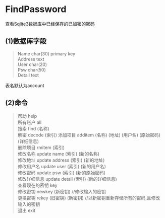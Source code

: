 # FindPassword
查看Sqlite3数据库中已经保存的已加密的密码
## (1)数据库字段
>Name char(30) primary key  
>Address text  
>User char(20)  
>Psw char(50)  
>Detail text  

表名默认为account
## (2)命令
>帮助 help  
>所有账户 all  
>搜索 find (名称)  
>解密 decode (索引) 
>添加项目 additem (名称) (地址) (用户名) (原始密码) (详细信息)  
>删除项目 rmitem (索引)  
>修改名称 update name (索引) (新的名称)  
>修改地址 update address (索引) (新的地址)  
>修改用户名 update user (索引) (新的用户名)  
>修改密码 update psw (索引) (新的原始密码)  
>修改详细信息 update detail (索引) (新的详细信息)  
>查看现在的密钥 key  
>修改密钥 newkey (新密钥)           //修改输入的密钥  
>更换密钥 rekey (旧密钥) (新密钥)   //以新密钥重新存储所有的密码,且修改输入的密钥  
>退出 exit
